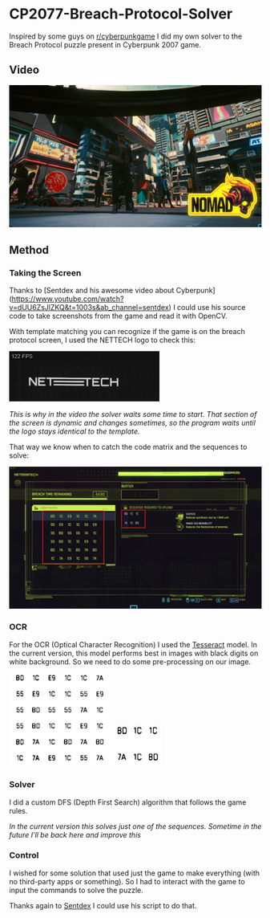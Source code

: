 # CP2077-Breach-Protocol-Solver
Inspired by some guys on [r/cyberpunkgame](https://www.reddit.com/r/cyberpunkgame/) I did my own solver to the Breach Protocol puzzle present in Cyberpunk 2007 game.

## Video

[![Solver Video](img/print.png)](https://youtu.be/Mq8mgAa2o6c "Cyberpunk 2077 - Breach Protocol Solver with Python")


## Method

### Taking the Screen

Thanks to [Sentdex and his awesome video about Cyberpunk] (https://www.youtube.com/watch?v=dUU6ZsJlZKQ&t=1003s&ab_channel=sentdex) I could use his source code to take screenshots from the game and read it with OpenCV.

With template matching you can recognize if the game is on the breach protocol screen, I used the NETTECH logo to check this:

![NETTECH](utils/template.png)


*This is why in the video the solver waits some time to start. That section of the screen is dynamic and changes sometimes, so the program waits until the logo stays identical to the template.*


That way we know when to catch the code matrix and the sequences to solve:

![Solver Video](img/sections.png)

### OCR

For the OCR (Optical Character Recognition) I used the [Tesseract](https://nanonets.com/blog/ocr-with-tesseract/) model. In the current version, this model performs best in images with black digits on white background. So we need to do some pre-processing on our image.

<p float="left">
  <img src="img/matrix_processed.png" width="200" />
  <img src="img/sequences.png" width="100" /> 
</p>



### Solver

I did a custom DFS (Depth First Search) algorithm that follows the game rules. 

*In the current version this solves just one of the sequences. Sometime in the future I'll be back here and improve this*

### Control

I wished for some solution that used just the game to make everything (with no third-party apps or something). So I had to interact with the game to input the commands to solve the puzzle.

Thanks again to [Sentdex](https://www.youtube.com/channel/UCfzlCWGWYyIQ0aLC5w48gBQ) I could use his script to do that.
